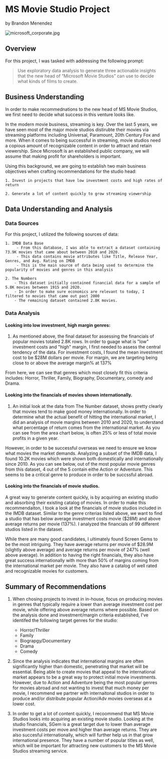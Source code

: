 # MS Movie Studio Project 
by Brandon Menendez 


![microsoft_corporate.jpg](attachment:microsoft_corporate.jpg)


## Overview

For this project, I was tasked with addressing the following prompt: 

> Use exploratory data analysis to generate three actionable insights that the new head of “Microsoft Movie Studios” can use to decide what kinds of films to create.


## Business Understanding 
In order to make recommednations to the new head of MS Movie Studios, we first need to decide what success in this venture looks like. 

In the modern movie business, streaming is key. Over the last 5 years, we have seen most of the major movie studios distirubte their movies via streaming platforms including Universal, Paramount, 20th Century Fox and more. When it comes to being successful in streaming, movie studios need a copious amount of recognizable content in order to attract and retain viewership. Since Microsoft is an established public company, we will assume that making profit for shareholders is important. 

Using this background, we are going to establish two main business objectives when crafting recommendations for the studio head:

    1. Invest in projects that have low investment costs and high rates of return 

    2. Generate a lot of content quickly to grow streaming viewership



## Data Understanding and Analysis 

### Data Sources 

For this project, I utilized the following sources of data: 

    1. IMDB Data Base
         - From this database, I was able to extract a dataset containing 73.9K movies that came about between 2010 and 2020.
         - This data contains movie attributes like Title, Release Year, Genres, and Avg. Rating on IMDB
         - This is the main source of data being used to determine the popularity of movies and genres in this analysis
         
    2. The Numbers 
        - This dataset initially contained financial data for a sample of 5.8K movies between 1915 and 2020. 
        - In order to make sure economics are relevant to today, I filtered to movies that came out past 2000
        - The remaining dataset contained 2.8K movies.
 
 ### Data Analysis 
 
 #### Looking into low investment, high margin genres:
 
1. As mentioned above, the final dataset for assessing the financials of popular movies totaled 2.8K rows. In order to guage what is "low" investment costs and "high" margin, I first needed to assess the central tendency of the data. For investment costs, I found the mean investment cost to be $28M dollars per movie. For margin, we are targeting being close to or above the average margin% at 137%




From here, we can see that genres which most closely fit this criteria includes: Horror, Thriller, Family, Biography, Documentary, comedy and Drama. 



#### Looking into the financials of movies shown internationally.

1. An initial look at the data from The Number dataset, shows pretty clearly that movies tend to make good money internationally. In order to determine what the actual benefit of hitting the international market, I did an analysis of movie margins between 2010 and 2020, to understand what percentage of return comes from the international market. As you can see from the area chart below, is often 25% or less of total movie profits in a given year. 




However, in order to be successful overseas we need to ensure we know what movies the market demands. Analyzing a subset of the IMDB data, I found 10.2K movies which were shown both domestically and internationally since 2010. As you can see below, out of the most popular movie genres from this dataset, 4 out of the 5 contain eithe Action or Adventure. This seems to be a critical genre to produce in order to be succssful abroad. 




#### Looking into the financials of movie studios. 
A great way to generate content quickly, is by acquiring an existing studio and absorbing their existing catalog of movies. In order to make this recommendaiton, I took a look at the financials of movie studios included in the IMDB dataset. Similar to the genre criterias listed above, we want to find a studio that has below average investment costs movie ($28M) and above average returns per movie (137%). I analyzed the financials of 99 different studios listed in the dataset. 

While there are many good candidates, I ultimately found Screen Gems to be the most intriguing. They have average returns per movie of $28.9M (slightly above average) and average returns per movie of 247% (well above average). In addition to having the right financials, they also have great success internationally with more than 50% of margins coming from the international market per movie. They also have a catalog of well rated and recognizable movies for customers. 



## Summary of Recommendations

1. When chosing projects to invest in in-house, focus on producing movies in genres that typically require a lower than average investment cost per movie, while offering above average returns where possible. Based on the analysis done and investment/margin criteria established, I've identifed the following target genres for the studio: 
    - Horror/Thriller
    - Family
    - Biograpgy/Documentary
    - Drama
    - Comedy 
    
2. Since the analysis indicates that international margins are often significantly higher than domestic, penetrating that market will be essential. Being able to create movies that appeal to the international market appears to be a great way to protect initial movie investments. However, due to Action and Adventure being the most popular genres for movies abroad and not wanting to invest that much money per movie, I recommend we partner with internaitonal studios in order to produce and/or distribute popular Action/Adv movies overseas at a lower cost.

3. In order to get a lot of content quickly, I recoommend that MS Movie Studios looks into acquiring an existing movie studio. Looking at the studio financials, SGem is a great target due to lower than average investment costs per move and higher than average returns. They are also succesful internationally, which will further help us in that grow international presence. They have a number of popular titles as well, which will be important for attracting new customers to the MS Movie Studios streaming service. 










